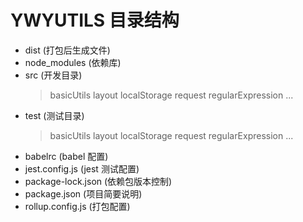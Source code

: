 # YWYUTILS 目录结构
* dist (打包后生成文件)
* node_modules (依赖库)
* src (开发目录)
    > basicUtils
    > layout
    > localStorage
    > request
    > regularExpression
    ...
* test (测试目录)
    > basicUtils
    > layout
    > localStorage
    > request
    > regularExpression
    ...
* babelrc (babel 配置)
* jest.config.js (jest 测试配置)
* package-lock.json (依赖包版本控制)
* package.json (项目简要说明)
* rollup.config.js (打包配置)
